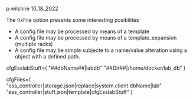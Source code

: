 
p.wilshire
10_18_2022


The fixFile option presents some interesting posibilites

* A config file may be processed by means of a template
* A config file may be processed by means of a template_expansion (multiple racks)
* A config file may be simple subjecte to a name/value alteration using a object with a defined path.



cfgEsslabStuff=(
    "##dbName##|labdb"
    "##Dir##|/home/docker/lab_db"
)    


cfgFiles=(    
     "ess_controller|storage.json|replace|system.client.dbName|lab"
     "ess_controller|stuff.json|template|cfgEsslabStuff"
)

